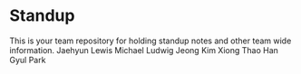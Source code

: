 # Standup

This is your team repository for holding standup notes and other team wide information. 
Jaehyun Lewis
Michael Ludwig
Jeong Kim
Xiong Thao
Han Gyul Park